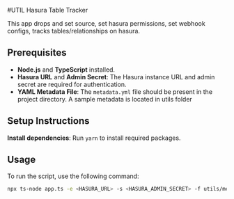 #UTIL Hasura Table Tracker

This app drops and set source, set hasura permissions, set webhook configs, tracks tables/relationships on hasura.

## Prerequisites

- **Node.js** and **TypeScript** installed.
- **Hasura URL** and **Admin Secret**: The Hasura instance URL and admin secret are required for authentication.
- **YAML Metadata File**: The `metadata.yml` file should be present in the project directory. A sample metadata is located in utils folder

## Setup Instructions

**Install dependencies**: Run `yarn` to install required packages.

## Usage

To run the script, use the following command:
```bash
npx ts-node app.ts -e <HASURA_URL> -s <HASURA_ADMIN_SECRET> -f utils/metadata.yml
```
